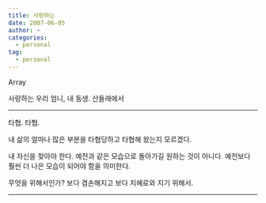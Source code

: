 ```yaml
---
title: 사랑하는
date: 2007-06-05
author: ~
categories:
  - personal
tag:
  - personal
---
```




Array

사랑하는 우리 엄니, 내 동생. 산들래에서

---------------

타협. 타협.

내 삶의 얼마나 많은 부분을 타협당하고 타협해 왔는지 모르겠다.

내 자신을 찾아야 한다. 예전과 같은 모습으로 돌아가길 원하는 것이 아니다. 예전보다 훨씬 더 나은 모습이 되어야 함을 의미한다.

무엇을 위해서인가? 보다 겸손해지고 보다 지혜로와 지기 위해서.

---------------



 






